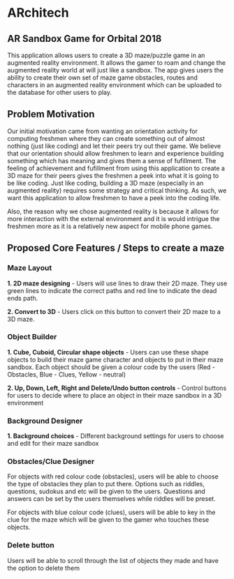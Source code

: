 # ARchitech
## AR Sandbox Game for Orbital 2018 

This application allows users to create a 3D maze/puzzle game in an augmented reality environment. It allows the gamer to roam and change the augmented reality world at will just like a sandbox. The app gives users the ability to create their own set of maze game obstacles, routes and characters in an augmented reality environment which can be uploaded to the database for other users to play.

## Problem Motivation

Our initial motivation came from wanting an orientation activity for computing freshmen where they can create something out of almost nothing (just like coding) and let their peers try out their game. We believe that our orientation should allow freshmen to learn and experience building something which has meaning and gives them a sense of fufillment. The feeling of achievement and fufillment from using this application to create a 3D maze for their peers gives the freshmen a peek into what it is going to be like coding. Just like coding, building a 3D maze (especially in an augmented reality) requires some strategy and critical thinking. As such, we want this application to allow freshmen to have a peek into the coding life.

Also, the reason why we chose augmented reality is because it allows for more interaction with the external environment and it is would intrigue the freshmen more as it is a relatively new aspect for mobile phone games.


## Proposed Core Features / Steps to create a maze

### Maze Layout
**1. 2D maze designing** - Users will use lines to draw their 2D maze. They use green lines to indicate the correct paths and red line to indicate the dead ends path.

**2. Convert to 3D** - Users click on this button to convert their 2D maze to a 3D maze.

### Object Builder
**1. Cube, Cuboid, Circular shape objects** - Users can use these shape objects to build their maze game character and objects to put in their maze sandbox. Each object should be given a colour code by the users (Red - Obstacles, Blue - Clues, Yellow - neutral)

**2. Up, Down, Left, Right and Delete/Undo button controls** - Control buttons for users to decide where to place an object in their maze sandbox in a 3D environment 

### Background Designer
**1. Background choices** - Different background settings for users to choose and edit for their maze sandbox

### Obstacles/Clue Designer
For objects with red colour code (obstacles), users will be able to choose the type of obstacles they plan to put there. Options such as riddles, questions, sudokus and etc will be given to the users. Questions and answers can be set by the users themselves while riddles will be preset.

For objects with blue colour code (clues), users will be able to key in the clue for the maze which will be given to the gamer who touches these objects.

### Delete button
Users will be able to scroll through the list of objects they made and have the option to delete them









